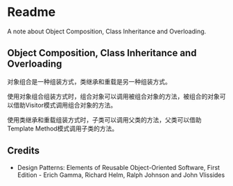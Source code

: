 # Readme
A note about Object Composition, Class Inheritance and Overloading.

## Object Composition, Class Inheritance and Overloading

对象组合是一种组装方式，类继承和重载是另一种组装方式。

使用对象组合组装方式时，组合对象可以调用被组合对象的方法，被组合的对象可以借助Visitor模式调用组合对象的方法。

使用类继承和重载组装方式时，子类可以调用父类的方法，父类可以借助Template Method模式调用子类的方法。

## Credits
- Design Patterns: Elements of Reusable Object-Oriented Software, First Edition - Erich Gamma, Richard Helm, Ralph Johnson and John Vlissides
